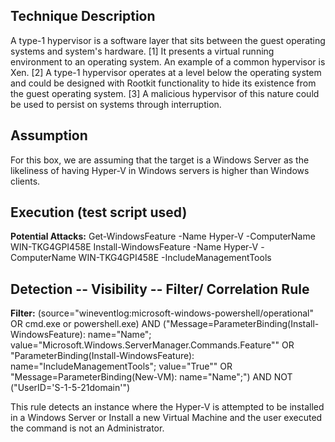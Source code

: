  ## Technique Description

A type-1 hypervisor is a software layer that sits between the guest operating systems and system's hardware. [1] It presents a virtual running environment to an operating system. An example of a common hypervisor is Xen. [2] A type-1 hypervisor operates at a level below the operating system and could be designed with Rootkit functionality to hide its existence from the guest operating system. [3] A malicious hypervisor of this nature could be used to persist on systems through interruption.

## Assumption

For this box, we are assuming that the target is a Windows Server as the likeliness of having Hyper-V in Windows servers is higher than Windows clients. 

## Execution (test script used)

**Potential Attacks:** Get-WindowsFeature -Name Hyper-V -ComputerName WIN-TKG4GPI458E
Install-WindowsFeature -Name Hyper-V -ComputerName WIN-TKG4GPI458E -IncludeManagementTools


## Detection -- Visibility -- Filter/ Correlation Rule

**Filter:** (source="wineventlog:microsoft-windows-powershell/operational" OR cmd.exe or powershell.exe) AND ("Message=ParameterBinding(Install-WindowsFeature): name="Name"; value="Microsoft.Windows.ServerManager.Commands.Feature"" OR "ParameterBinding(Install-WindowsFeature): name="IncludeManagementTools"; value="True"" OR "Message=ParameterBinding(New-VM): name="Name";") AND NOT ("UserID='S-1-5-21domain'")


This rule detects an instance where the Hyper-V is attempted to be installed in a Windows Server or Install a new Virtual Machine and the user executed the command is not an Administrator. 
